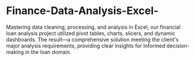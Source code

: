 # Finance-Data-Analysis-Excel-
Mastering data cleaning, processing, and analysis in Excel, our financial loan analysis project utilized pivot tables, charts, slicers, and dynamic dashboards. The result—a comprehensive solution meeting the client's major analysis requirements, providing clear insights for informed decision-making in the loan domain.
